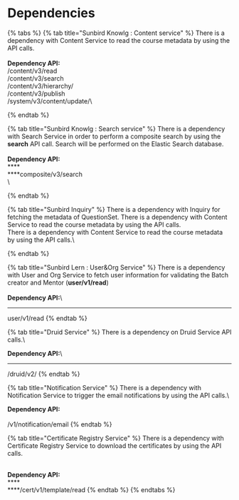 # Dependencies

{% tabs %}
{% tab title="Sunbird Knowlg : Content service" %}
There is a dependency with Content Service to read the course metadata by using the API calls.\
\
**Dependency API:**\
/content/v3/read\
/content/v3/search\
/content/v3/hierarchy/\
/content/v3/publish\
/system/v3/content/update/\

{% endtab %}

{% tab title="Sunbird Knowlg : Search service" %}
There is a dependency with Search Service in order to perform a composite search by using the **search** API call. Search will be performed on the Elastic Search database.\
\
**Dependency API:**\
****\
****composite/v3/search\
\

{% endtab %}

{% tab title="Sunbird Inquiry" %}
There is a dependency with Inquiry for fetching the metadata of QuestionSet. There is a dependency with Content Service to read the course metadata by using the API calls.\
There is a dependency with Content Service to read the course metadata by using the API calls.\

{% endtab %}

{% tab title="Sunbird Lern : User&Org Service" %}
There is a dependency with User and Org Service to fetch user information for validating the Batch creator and Mentor (**user/v1/read**)\
\
**Dependency API:**\
****

user/v1/read
{% endtab %}

{% tab title="Druid Service" %}
There is a dependency on Druid Service  API calls.\


**Dependency API:**\
****

/druid/v2/
{% endtab %}

{% tab title="Notification Service" %}
There is a dependency with Notification Service to trigger the email notifications by using the API calls.\


**Dependency API:**\
\
/v1/notification/email
{% endtab %}

{% tab title="Certificate Registry Service" %}
There is a dependency with Certificate Registry Service to download the certificates by using the API calls.

\
**Dependency API:**\
****\
****/cert/v1/template/read
{% endtab %}
{% endtabs %}
